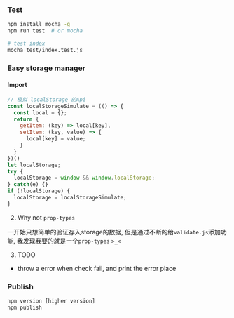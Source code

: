 ### Test

```sh
npm install mocha -g
npm run test  # or mocha

# test index
mocha test/index.test.js
```

### Easy storage manager


#### Import

```js
// 模拟 localStorage 的Api
const localStorageSimulate = (() => {
  const local = {};
  return {
    getItem: (key) => local[key],
    setItem: (key, value) => {
      local[key] = value;
    }
  }
})()
let localStorage;
try {
  localStorage = window && window.localStorage;
} catch(e) {}
if (!localStorage) {
  localStorage = localStorageSimulate;
}
```

2. Why not `prop-types`

一开始只想简单的验证存入storage的数据, 但是通过不断的给`validate.js`添加功能, 我发现我要的就是一个`prop-types` `>_<`

3. TODO
  - throw a error when check fail, and print the error place

### Publish

```js
npm version [higher version]
npm publish
```